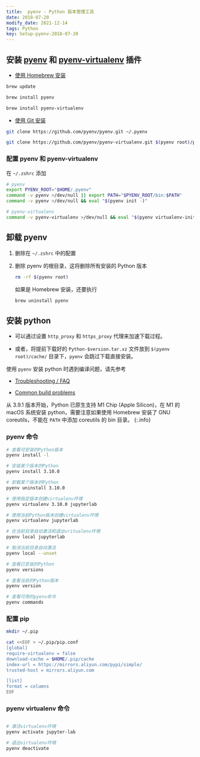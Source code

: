```yaml
---
title:  pyenv - Python 版本管理工具
date: 2018-07-20
modify_date: 2021-12-14
tags: Python
key: Setup-pyenv-2018-07-20
---
```


## 安装 [pyenv](https://github.com/pyenv/pyenv) 和 [pyenv-virtualenv](https://github.com/pyenv/pyenv-virtualenv) 插件

- [使用 Homebrew 安装](https://github.com/pyenv/pyenv#homebrew-in-macos)

```sh
brew update

brew install pyenv

brew install pyenv-virtualenv
```

<!--more-->

- [使用 Git 安装](https://github.com/pyenv/pyenv#basic-github-checkout)

```sh
git clone https://github.com/pyenv/pyenv.git ~/.pyenv

git clone https://github.com/pyenv/pyenv-virtualenv.git $(pyenv root)/plugins/pyenv-virtualenv
```

### 配置 pyenv 和 pyenv-virtualenv

在 `~/.zshrc` 添加

  ```sh
  # pyenv
  export PYENV_ROOT="$HOME/.pyenv"
  command -v pyenv >/dev/null || export PATH="$PYENV_ROOT/bin:$PATH"
  command -v pyenv >/dev/null && eval "$(pyenv init -)"

  # pyenv-virtualenv
  command -v pyenv-virtualenv >/dev/null && eval "$(pyenv virtualenv-init -)"
  ```

## 卸载 pyenv

1. 删除在 `~/.zshrc` 中的配置
2. 删除 pyenv 的根目录，这将删除所有安装的 Python 版本

   ```sh
   rm -rf $(pyenv root)
   ```

   如果是 Homebrew 安装，还要执行

   ```sh
   brew uninstall pyenv
   ```

## 安装 python

- 可以通过设置 `http_proxy` 和 `https_proxy` 代理来加速下载过程。

- 或者，将提前下载好的 `Python-$version.tar.xz` 文件放到 `$(pyenv root)/cache/` 目录下，`pyenv` 会跳过下载直接安装。

使用 `pyenv` 安装 python 时遇到编译问题，请先参考

- [Troubleshooting / FAQ](https://github.com/pyenv/pyenv/wiki)

- [Common build problems](https://github.com/pyenv/pyenv/wiki/Common-build-problems)

从 3.9.1 版本开始，Python 已原生支持 M1 Chip (Apple Silicon)，在 M1 的 macOS 系统安装 python，需要注意如果使用 Homebrew 安装了 GNU coreutils，不能在 `PATH` 中添加 coreutils 的 bin 目录。
{:.info}

### pyenv 命令

```sh
# 查看可安装的Python版本
pyenv install -l

# 安装某个版本的Python
pyenv install 3.10.0

# 卸载某个版本的Python
pyenv uninstall 3.10.0

# 使用指定版本创建virtualenv环境
pyenv virtualenv 3.10.0 jupyterlab

# 使用当前Python版本创建virtualenv环境
pyenv virtualenv jupyterlab

# 在当前目录自动激活和退出vritualenv环境
pyenv local jupyterlab

# 取消当前目录自动激活
pyenv local --unset

# 查看已安装的Python
pyenv versions

# 查看当前的Python版本
pyenv version

# 查看可用的pyenv命令
pyenv commands
```

### 配置 pip

```sh
mkdir ~/.pip

cat <<EOF > ~/.pip/pip.conf
[global]
require-virtualenv = false
download-cache = $HOME/.pip/cache
index-url = https://mirrors.aliyun.com/pypi/simple/
trusted-host = mirrors.aliyun.com

[list]
format = columns
EOF
```

### pyenv virtualenv 命令

```sh

# 激活virtualenv环境
pyenv activate jupyter-lab

# 退出virtualenv环境
pyenv deactivate

```
